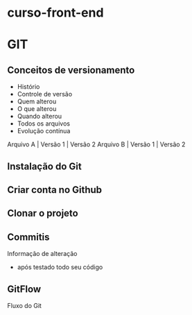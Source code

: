 # curso-front-end

# GIT
## Conceitos de versionamento
- Histório
- Controle de versão
- Quem alterou
- O que alterou
- Quando alterou
- Todos os arquivos
- Evolução contínua

Arquivo A | Versão 1 | Versão 2
Arquivo B | Versão 1 | Versão 2

## Instalação do Git

## Criar conta no Github

## Clonar o projeto

## Commitis
Informação de alteração
- após testado todo seu código

## GitFlow
Fluxo do Git

